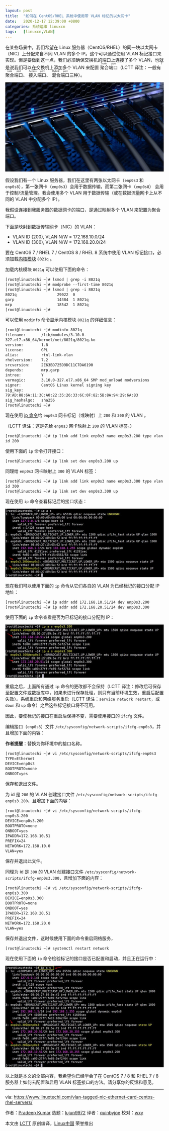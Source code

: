 ```yaml
---
layout: post
title:	"如何在 CentOS/RHEL 系统中使用带 VLAN 标记的以太网卡"
date:	2020-12-17 12:39:00 +0800 
categories:	系统运维 linuxcn 
tags:	[linuxcn,VLAN]
---
```



在某些场景中，我们希望在 Linux 服务器（CentOS/RHEL）的同一块以太网卡（NIC）上分配来自不同 VLAN 的多个 IP。这个可以通过使用 VLAN 标记接口来实现。但是要做到这一点，我们必须确保交换机的端口上连接了多个 VLAN，也就是说我们可以在交换机上添加多个 VLAN 来配置<ruby> 聚合端口 <rt>  Trunk port </rt></ruby>（LCTT 译注：一般有<ruby> 聚合端口 <rt>  Trunk port </rt></ruby>、<ruby> 接入端口 <rt>  Access port </rt></ruby>、<ruby> 混合端口 <rt>  Hybird port </rt></ruby>三种）。


![](/Asserts/Images/album/202012/17/123821uvv3oyonqnhn2bqq.jpg)


假设我们有一个 Linux 服务器，我们在这里有两张以太网卡（`enp0s3` 和 `enp0s8`），第一张网卡（`enp0s3`）会用于数据传输，而第二张网卡（`enp0s8`） 会用于控制/流量管理。我会使用多个 VLAN 用于数据传输（或在数据流量网卡上从不同的 VLAN 中分配多个 IP）。


我假设连接到我服务器的数据网卡的端口，是通过映射多个 VLAN 来配置为聚合端口。


下面是映射到数据传输网卡（NIC）的 VLAN：


* VLAN ID (200), VLAN N/W = 172.168.10.0/24
* VLAN ID (300), VLAN N/W = 172.168.20.0/24


要在 CentOS 7 / RHEL 7 / CentOS 8 / RHEL 8 系统中使用 VLAN 标记接口，必须加载[内核模块](https://www.linuxtechi.com/how-to-manage-kernel-modules-in-linux/) `8021q` 。


加载内核模块 `8021q` 可以使用下面的命令：



```
[root@linuxtechi ~]# lsmod | grep -i 8021q
[root@linuxtechi ~]# modprobe --first-time 8021q
[root@linuxtechi ~]# lsmod | grep -i 8021q
8021q                  29022  0
garp                   14384  1 8021q
mrp                    18542  1 8021q
[root@linuxtechi ~]#

```

可以使用 `modinfo` 命令显示内核模块 `8021q` 的详细信息：



```
[root@linuxtechi ~]# modinfo 8021q
filename:       /lib/modules/3.10.0-327.el7.x86_64/kernel/net/8021q/8021q.ko
version:        1.8
license:        GPL
alias:          rtnl-link-vlan
rhelversion:    7.2
srcversion:     2E63BD725D9DC11C7DA6190
depends:        mrp,garp
intree:         Y
vermagic:       3.10.0-327.el7.x86_64 SMP mod_unload modversions
signer:         CentOS Linux kernel signing key
sig_key:        79:AD:88:6A:11:3C:A0:22:35:26:33:6C:0F:82:5B:8A:94:29:6A:B3
sig_hashalgo:   sha256
[root@linuxtechi ~]#

```

现在使用 [ip 命令](https://www.linuxtechi.com/ip-command-examples-for-linux-users/)给 `enp0s3` 网卡标记（或映射）上 `200` 和 `300` 的 VLAN 。


（LCTT 译注：这是先给 `enp0s3` 网卡映射上 `200` 的 VLAN 标签。）



```
[root@linuxtechi ~]# ip link add link enp0s3 name enp0s3.200 type vlan id 200

```

使用下面的 `ip` 命令打开接口：



```
[root@linuxtechi ~]# ip link set dev enp0s3.200 up

```

同理给 `enp0s3` 网卡映射上 `300` 的 VLAN 标签：



```
[root@linuxtechi ~]# ip link add link enp0s3 name enp0s3.300 type vlan id 300
[root@linuxtechi ~]# ip link set dev enp0s3.300 up

```

现在使用 `ip` 命令查看标记后的接口状态：


![tagged-interface-ip-command](/Asserts/Images/album/202012/17/123939tumm5uvmdapv94mu.jpg)


现在我们可以使用下面的 `ip` 命令从它们各自的 VLAN 为已经标记的接口分配 IP 地址：



```
[root@linuxtechi ~]# ip addr add 172.168.10.51/24 dev enp0s3.200
[root@linuxtechi ~]# ip addr add 172.168.20.51/24 dev enp0s3.300

```

使用下面的 `ip` 命令查看是否为已标记的接口分配到 IP：


![ip-address-tagged-nic](/Asserts/Images/album/202012/17/123941gxfexy9wmyen7ye7.jpg)


重启之后，上面所有通过 `ip` 命令的更改都不会保持（LCTT 译注：修改后可保存至配置文件或数据库中，如果未进行保存处理，则只有当前环境生效，重启后配置失效）。系统重启和网络服务重启（LCTT 译注：`service network restart`，或 `down` 和 `up` 命令）之后这些标记接口将不可用。


因此，要使标记的接口在重启后保持不变，需要使用接口的 `ifcfg` 文件。


编辑接口（`enp0s3`）文件 `/etc/sysconfig/network-scripts/ifcfg-enp0s3`，并且增加下面的内容：


**作者提醒**：替换为你环境中的接口名称。



```
[root@linuxtechi ~]# vi /etc/sysconfig/network-scripts/ifcfg-enp0s3
TYPE=Ethernet
DEVICE=enp0s3
BOOTPROTO=none
ONBOOT=yes

```

保存和退出文件。


为 id 是 `200` 的 VLAN 创建接口文件 `/etc/sysconfig/network-scripts/ifcfg-enp0s3.200`，且增加下面的内容：



```
[root@linuxtechi ~]# vi /etc/sysconfig/network-scripts/ifcfg-enp0s3.200
DEVICE=enp0s3.200
BOOTPROTO=none
ONBOOT=yes
IPADDR=172.168.10.51
PREFIX=24
NETWORK=172.168.10.0
VLAN=yes

```

保存并退出此文件。


同理为 id 是 `300` 的 VLAN 创建接口文件 `/etc/sysconfig/network-scripts/ifcfg-enp0s3.300`，且增加下面的内容：



```
[root@linuxtechi ~]# vi /etc/sysconfig/network-scripts/ifcfg-enp0s3.300
DEVICE=enp0s3.300
BOOTPROTO=none
ONBOOT=yes
IPADDR=172.168.20.51
PREFIX=24
NETWORK=172.168.20.0
VLAN=yes

```

保存并退出文件，这时候使用下面的命令重启网络服务，



```
[root@linuxtechi ~]# systemctl restart network

```

现在使用下面的 `ip` 命令检验标记的接口是否已配置和启动，并且正在运行中：


![tagged-interface-status-ip-command-linux-server](/Asserts/Images/album/202012/17/123942e5h9p94ieldimeil.jpg)


以上就是本文的全部内容，我希望你已经学会了在 CentOS 7 / 8 和 RHEL 7 / 8 服务器上如何去配置和启用 VLAN 标签接口的方法。请分享你的反馈和意见。




---


via: <https://www.linuxtechi.com/vlan-tagged-nic-ethernet-card-centos-rhel-servers/>


作者：[Pradeep Kumar](https://www.linuxtechi.com/author/pradeep/) 选题：[lujun9972](https://github.com/lujun9972) 译者：[quinbyjoe](https://github.com/quinbyjoe) 校对：[wxy](https://github.com/wxy)


本文由 [LCTT](https://github.com/LCTT/TranslateProject) 原创编译，[Linux中国](https://linux.cn/) 荣誉推出
